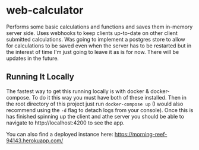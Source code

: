# web-calculator

Performs some basic calculations and functions and saves them in-memory server side. Uses webhooks to keep clients up-to-date on other client submitted calculations. Was going to implement a postgres store to allow for calculations to be saved even when the server has to be restarted but in the interest of time I'm just going to leave it as is for now. There will be updates in the future.

## Running It Locally

The fastest way to get this running locally is with docker & docker-compose. To do it this way you must have both of these installed. Then in the root directory of this project just run `docker-compose up` (I would also recommend using the `-d` flag to detach logs from your console). Once this is has finished spinning up the client and athe server you should be able to navigate to http://localhost:4200 to see the app.

You can also find a deployed instance here: https://morning-reef-94143.herokuapp.com/
